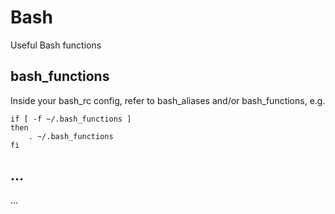 # Bash
Useful Bash functions

## bash_functions
Inside your bash_rc config, refer to bash_aliases and/or bash_functions, e.g.

    if [ -f ~/.bash_functions ]
    then
        . ~/.bash_functions
    fi

## ...
...

